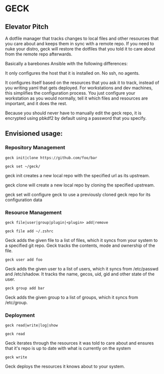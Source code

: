 # GECK

## Elevator Pitch

A dotfile manager that tracks changes to local files and other resources that you care about and keeps them in sync with a remote repo.
If you need to nuke your distro, geck will restore the dotfiles that you told it to care about from the remote repo afterwards.

Basically a barebones Ansible with the following differences:

It only configures the host that it is installed on.
No ssh, no agents.

It configures itself based on the resources that you ask it to track, instead of you writing yaml that gets deployed.
For workstations and dev machines, this simplifies the configuration process. You just configure your workstation as you would normally, tell it which files and resources are important, and it does the rest.

Because you should never have to manually edit the geck repo, it is encrypted using pbkdf2 by default using a password that you specify.

## Envisioned usage:

### Repository Management
```shell
geck init|clone https://github.com/foo/bar

geck set ~/geck/
```
geck init creates a new local repo with the specified url as its upstream.

geck clone will create a new local repo by cloning the specified upstream.

geck set will configure geck to use a previously cloned geck repo for its configuration data

### Resource Management
```shell
geck file|user|group|plugin|<plugin> add|remove
```

```shell
geck file add ~/.zshrc
```
Geck adds the given file to a list of files, which it syncs from your system to a specified git repo. Geck tracks the contents, mode and ownership of the file.

```shell
geck user add foo
```
Geck adds the given user to a list of users, which it syncs from /etc/passwd and /etc/shadow. It tracks the name, gecos, uid, gid and other state of the user.

```shell
geck group add bar
```
Geck adds the given group to a list of groups, which it syncs from /etc/group.

### Deployment
```shell
geck read|write|log|show
```

```shell
geck read
```
Geck iterates through the resources it was told to care about and ensures that it's repo is up to date with what is currently on the system

```shell
geck write
```
Geck deploys the resources it knows about to your system.
